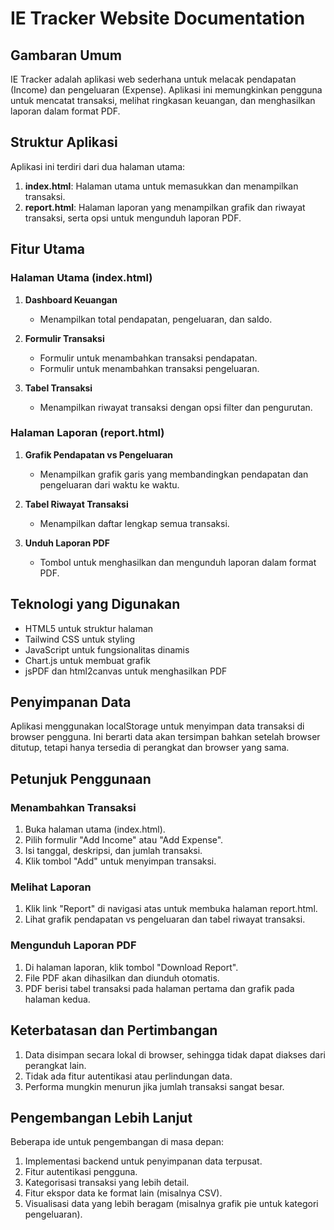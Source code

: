 # IE Tracker Website Documentation

## Gambaran Umum

IE Tracker adalah aplikasi web sederhana untuk melacak pendapatan (Income) dan pengeluaran (Expense). Aplikasi ini memungkinkan pengguna untuk mencatat transaksi, melihat ringkasan keuangan, dan menghasilkan laporan dalam format PDF.

## Struktur Aplikasi

Aplikasi ini terdiri dari dua halaman utama:

1. **index.html**: Halaman utama untuk memasukkan dan menampilkan transaksi.
2. **report.html**: Halaman laporan yang menampilkan grafik dan riwayat transaksi, serta opsi untuk mengunduh laporan PDF.

## Fitur Utama

### Halaman Utama (index.html)

1. **Dashboard Keuangan**
   - Menampilkan total pendapatan, pengeluaran, dan saldo.

2. **Formulir Transaksi**
   - Formulir untuk menambahkan transaksi pendapatan.
   - Formulir untuk menambahkan transaksi pengeluaran.

3. **Tabel Transaksi**
   - Menampilkan riwayat transaksi dengan opsi filter dan pengurutan.

### Halaman Laporan (report.html)

1. **Grafik Pendapatan vs Pengeluaran**
   - Menampilkan grafik garis yang membandingkan pendapatan dan pengeluaran dari waktu ke waktu.

2. **Tabel Riwayat Transaksi**
   - Menampilkan daftar lengkap semua transaksi.

3. **Unduh Laporan PDF**
   - Tombol untuk menghasilkan dan mengunduh laporan dalam format PDF.

## Teknologi yang Digunakan

- HTML5 untuk struktur halaman
- Tailwind CSS untuk styling
- JavaScript untuk fungsionalitas dinamis
- Chart.js untuk membuat grafik
- jsPDF dan html2canvas untuk menghasilkan PDF

## Penyimpanan Data

Aplikasi menggunakan localStorage untuk menyimpan data transaksi di browser pengguna. Ini berarti data akan tersimpan bahkan setelah browser ditutup, tetapi hanya tersedia di perangkat dan browser yang sama.

## Petunjuk Penggunaan

### Menambahkan Transaksi

1. Buka halaman utama (index.html).
2. Pilih formulir "Add Income" atau "Add Expense".
3. Isi tanggal, deskripsi, dan jumlah transaksi.
4. Klik tombol "Add" untuk menyimpan transaksi.

### Melihat Laporan

1. Klik link "Report" di navigasi atas untuk membuka halaman report.html.
2. Lihat grafik pendapatan vs pengeluaran dan tabel riwayat transaksi.

### Mengunduh Laporan PDF

1. Di halaman laporan, klik tombol "Download Report".
2. File PDF akan dihasilkan dan diunduh otomatis.
3. PDF berisi tabel transaksi pada halaman pertama dan grafik pada halaman kedua.

## Keterbatasan dan Pertimbangan

1. Data disimpan secara lokal di browser, sehingga tidak dapat diakses dari perangkat lain.
2. Tidak ada fitur autentikasi atau perlindungan data.
3. Performa mungkin menurun jika jumlah transaksi sangat besar.

## Pengembangan Lebih Lanjut

Beberapa ide untuk pengembangan di masa depan:

1. Implementasi backend untuk penyimpanan data terpusat.
2. Fitur autentikasi pengguna.
3. Kategorisasi transaksi yang lebih detail.
4. Fitur ekspor data ke format lain (misalnya CSV).
5. Visualisasi data yang lebih beragam (misalnya grafik pie untuk kategori pengeluaran).